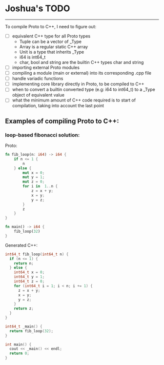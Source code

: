 # Joshua's TODO

---

To compile Proto to C++, I need to figure out:

- [ ] equivalent C++ type for all Proto types
  - Tuple can be a vector of \_Type
  - Array is a regular static C++ array
  - Unit is a type that inherits \_Type
  - i64 is int64_t
  - char, bool and string are the builtin C++ types char and string
- [ ] importing external Proto modules
- [ ] compiling a module (main or external) into its corresponding .cpp file
- [ ] handle variadic functions
- [ ] implementing core library directly in Proto, to be compiled to C++
- [ ] when to convert a builtin converted type (e.g: i64 to int64_t) to a \_Type object of equivalent value
- [ ] what the minimum amount of C++ code required is to start of compilation, taking into account the last point

## Examples of compiling Proto to C++:

### loop-based fibonacci solution:

Proto:

```rs
fn fib_loop(n: i64) -> i64 {
    if n <= 1 {
        n
    } else {
        mut x = 0;
        mut y = 1;
        mut z = 0;
        for i in  1..n {
            z = x + y;
            x = y;
            y = z;
        }
        z
    }
}

fn main() -> i64 {
    fib_loop(32)
}
```

Generated C++:

```cpp
int64_t fib_loop(int64_t n) {
  if (n <= 1) {
    return n;
  } else {
    int64_t x = 0;
    int64_t y = 1;
    int64_t z = 0;
    for (int64_t i = 1; i < n; i += 1) {
      z = x + y;
      x = y;
      y = z;
    }
    return z;
  }
}

int64_t _main() {
  return fib_loop(32);
}

int main() {
  cout << _main() << endl;
  return 0;
}
```
